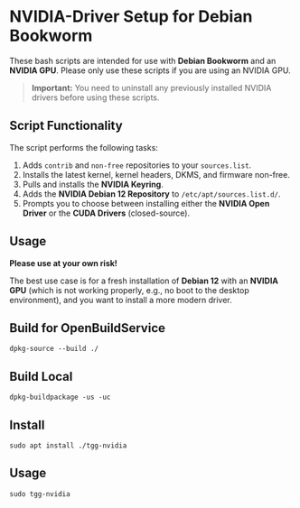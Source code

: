 # NVIDIA-Driver Setup for Debian Bookworm

These bash scripts are intended for use with **Debian Bookworm** and an **NVIDIA GPU**.
Please only use these scripts if you are using an NVIDIA GPU.

> **Important:** You need to uninstall any previously installed NVIDIA drivers before using these scripts.

## Script Functionality

The script performs the following tasks:

1. Adds `contrib` and `non-free` repositories to your `sources.list`.
3. Installs the latest kernel, kernel headers, DKMS, and firmware non-free.
4. Pulls and installs the **NVIDIA Keyring**.
5. Adds the **NVIDIA Debian 12 Repository** to `/etc/apt/sources.list.d/`.
6. Prompts you to choose between installing either the **NVIDIA Open Driver** or the **CUDA Drivers** (closed-source).

## Usage

**Please use at your own risk!**

The best use case is for a fresh installation of **Debian 12** with an **NVIDIA GPU** (which is not working properly, e.g., no boot to the desktop environment), and you want to install a more modern driver.

## Build for OpenBuildService

```
dpkg-source --build ./
```
## Build Local

```
dpkg-buildpackage -us -uc
```

## Install

```
sudo apt install ./tgg-nvidia
```

## Usage

```
sudo tgg-nvidia
```


